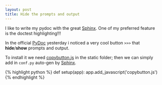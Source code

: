 ```yaml
---
layout: post
title: Hide the prompts and output
---
```


I like to write my pydoc with the great [Sphinx]. One of my preferred feature is the doctest highlighting!!!

In the official [PyDoc] yesterday i noticed a very cool button `>>>` that **hide**/**show** prompts and output.

To install it we need [copybutton.js] in the static folder; then we can simply add in `conf.py` auto-gen by [Sphinx].

{% highlight python %}
def setup(app):
    app.add_javascript('copybutton.js')
{% endhighlight %}

[Sphinx]: http://sphinx.pocoo.org/ 
[PyDoc]: http://docs.python.org/
[copybutton.js]: http://docs.python.org/_static/copybutton.js

